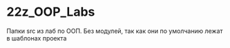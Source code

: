 # 22z_OOP_Labs
Папки src из лаб по ООП.
Без модулей, так как они по умолчанию лежат в шаблонах проекта
